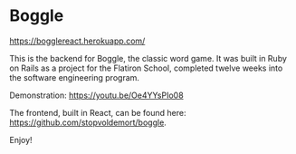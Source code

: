 # Boggle

https://bogglereact.herokuapp.com/

This is the backend for Boggle, the classic word game. It was built in Ruby on Rails as a project for the Flatiron School, completed twelve weeks into the software engineering program.

Demonstration: https://youtu.be/Oe4YYsPIo08

The frontend, built in React, can be found here: https://github.com/stopvoldemort/boggle.

Enjoy!
